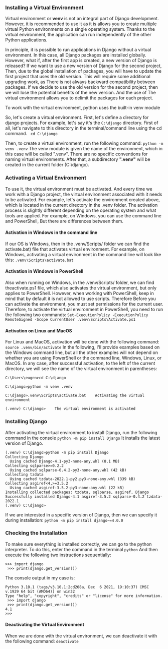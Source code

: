 ### Installing a Virtual Environment

Virtual environment or **venv** is not an integral part of Django development. However, it is recommended to use it as it is allows you to create multiple virtual Python environments on a single operating system. Thanks to the virtual environment, the application can run independently of the other Python applications.

In principle, it is possible to run applications in Django without a virtual environment. In this case, all Django packages are installed globally. However, what if, after the first app is created, a new version of Django is released? If we want to use a new version of Django for the second project, Then, due to the global installation of packages, you will have to update the first project that uses the old version. This will require some additional upgrading work, as There is not always backward compatibility between packages. If we decide to use the old version for the second project, then we will lose the potential benefits of the new version. And the use of The virtual environment allows you to delimit the packages for each project.

To work with the virtual environment, python uses the built-in venv module

So, let's create a virtual environment. First, let's define a directory for django projects. For example, let's say it's the `C:\django` directory. First of all, let's navigate to this directory in the terminal/command line using the cd command.
  ` cd C:\django`
  
Then, to create a virtual environment, run the following command:
`python -m venv .venv`
The venv module is given the name of the environment, which in this case will be called ".venv". There are no specific conventions for naming virtual environments.
After that, a subdirectory **".venv"** will be created in the current folder (C:\django).

### Activating a Virtual Environment
To use it, the virtual environment must be activated. And every time we work with a Django project, the virtual environment associated with it needs to be activated. For example, let's activate the environment created above, which is located in the current directory in the .venv folder. The activation process is slightly different depending on the operating system and what tools are applied. For example, on Windows, you can use the command line and PowerShell, But there are differences between them.
#### Activation in Windows in the command line
If our OS is Windows, then in the .venv/Scripts/ folder we can find the activate.bat) file that activates virtual environment. For example, on Windows, activating a virtual environment in the command line will look like this:
`.venv\Scripts\activate.bat`
#### Activation in Windows in PowerShell
Also when running on Windows, in the .venv/Scripts/ folder, we can find theactivate.ps1 file, which also activates the virtual environment, but only applies to PowerShell. However, when working with PowerShell, keep in mind that by default it is not allowed to use scripts. Therefore Before you can activate the environment, you must set permissions for the current user. Therefore, to activate the virtual environment in PowerShell, you need to run the following two commands:
`Set-ExecutionPolicy -ExecutionPolicy RemoteSigned -Scope CurrentUser
.venv\Scripts\Activate.ps1`
#### Activation on Linux and MacOS
For Linux and MacOS, activation will be done with the following command:
`source .venv/bin/activate`
In the following, I'll provide examples based on the Windows command line, but all the other examples will not depend on whether you are using PowerShell or the command line, Windows, Linux, or MacOS. In any case, after successful activation, to the left of the current directory, we will see the name of the virtual environment in parentheses:
```
C:\Users\eugen>cd C:\django

C:\django>python -m venv .venv

C:\django>.venv\Scripts\activate.bat    Activating the virtual environment 

(.venv) C:\django>    The virtual environment is activated
```
### Installing Django
After activating the virtual environment to install Django, run the following command in the console
`python -m pip install Django`
It installs the latest version of Django.
```
(.venv) C:\django>python -m pip install Django
Collecting Django
  Using cached Django-4.1-py3-none-any.whl (8.1 MB)
Collecting sqlparse>=0.2.2
  Using cached sqlparse-0.4.2-py3-none-any.whl (42 kB)
Collecting tzdata
  Using cached tzdata-2022.1-py2.py3-none-any.whl (339 kB)
Collecting asgiref<4,>=3.5.2
  Using cached asgiref-3.5.2-py3-none-any.whl (22 kB)
Installing collected packages: tzdata, sqlparse, asgiref, Django
Successfully installed Django-4.1 asgiref-3.5.2 sqlparse-0.4.2 tzdata-2022.1
(.venv) C:\django>
```
If we are interested in a specific version of Django, then we can specify it during installation:
`python -m pip install django~=4.0.0`
### Checking the Installation
To make sure everything is installed correctly, we can go to the python interpreter. To do this, enter the command in the terminal
`python`
And then execute the following two instructions sequentially:
```
>>> import django
 >>> print(django.get_version())
```
 The console output in my case is:

```(.venv) C:\django>python
Python 3.10.1 (tags/v3.10.1:2cd268a, Dec  6 2021, 19:10:37) [MSC v.1929 64 bit (AMD64)] on win32
Type "help", "copyright", "credits" or "license" for more information.
 >>> import django
 >>> print(django.get_version())
4.1
>>>
```
#### Deactivating the Virtual Environment
When we are done with the virtual environment, we can deactivate it with the following command:
`deactivate`


